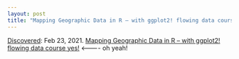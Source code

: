 ```yaml
---
layout: post
title: "Mapping Geographic Data in R – with ggplot2! flowing data course  yes!"
---
```

[Discovered](http://rolandtanglao.com/2020/07/29/p1-blogthis-checkvist-list-links-to-blog/): Feb 23, 2021. [Mapping Geographic Data in R – with ggplot2! flowing data course  yes!](https://twitter.com/flowingdata/status/1364266409434341377) <----  oh yeah!
